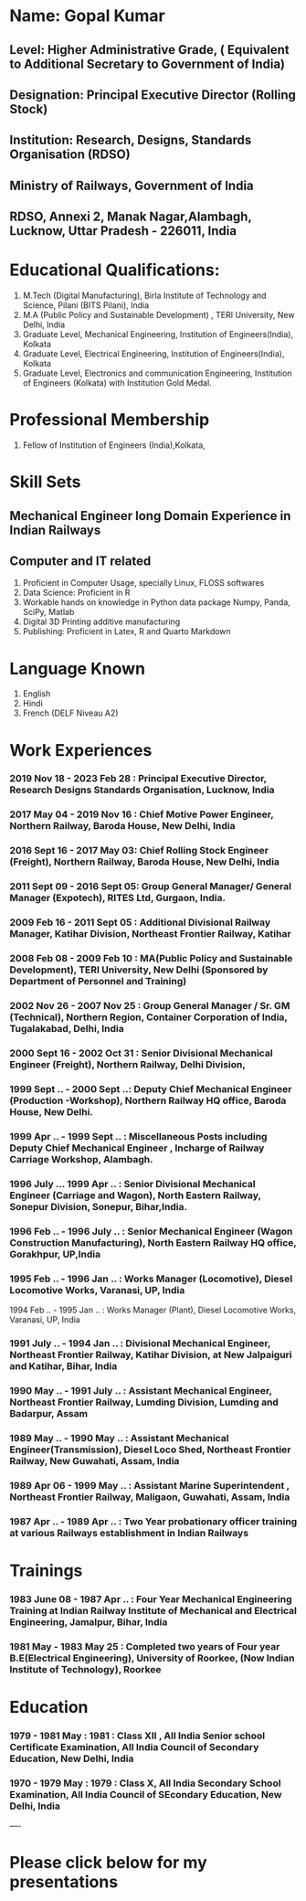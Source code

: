 # Name: Gopal Kumar
## Level: Higher Administrative Grade, ( Equivalent to Additional Secretary to Government of India)
## Designation: Principal Executive Director (Rolling Stock)
## Institution: Research, Designs, Standards Organisation (RDSO)
## Ministry of Railways, Government of India
## RDSO, Annexi 2, Manak Nagar,Alambagh, Lucknow, Uttar Pradesh - 226011, India 


# Educational Qualifications:
1. M.Tech (Digital Manufacturing), Birla Institute of Technology and Science, Pilani (BITS Pilani), India
2. M.A (Public Policy and Sustainable Development) , TERI University, New Delhi, India
3. Graduate Level, Mechanical Engineering, Institution of Engineers(India), Kolkata
4. Graduate Level, Electrical Engineering, Institution of Engineers(India), Kolkata
5. Graduate Level, Electronics and communication Engineering, Institution of Engineers (Kolkata) with Institution Gold Medal.

# Professional Membership
1. Fellow of Institution of Engineers (India),Kolkata, 

# Skill Sets
## Mechanical Engineer long Domain Experience in Indian Railways
## Computer and IT related
1. Proficient in Computer Usage, specially Linux, FLOSS softwares
2. Data Science: Proficient in R
3. Workable hands on knowledge in Python data package Numpy, Panda, SciPy, Matlab
4. Digital 3D Printing additive manufacturing
5. Publishing:  Proficient in Latex, R and Quarto Markdown


# Language Known
1. English
2. Hindi
3. French (DELF Niveau A2)

# Work Experiences
### 2019 Nov 18 - 2023 Feb 28 : Principal Executive Director, Research Designs Standards Organisation, Lucknow, India
### 2017 May 04 - 2019 Nov 16 : Chief Motive Power Engineer, Northern Railway, Baroda House, New Delhi, India
### 2016 Sept 16 - 2017 May 03: Chief Rolling Stock Engineer (Freight), Northern Railway, Baroda House, New Delhi, India
### 2011 Sept 09 - 2016 Sept 05: Group General Manager/ General Manager (Expotech), RITES Ltd, Gurgaon, India.
### 2009 Feb 16 - 2011 Sept 05 : Additional Divisional Railway Manager, Katihar Division, Northeast Frontier Railway, Katihar
### 2008 Feb 08 - 2009 Feb 10 : MA(Public Policy and Sustainable Development), TERI University, New Delhi (Sponsored by Department of Personnel and Training)
### 2002 Nov 26 - 2007 Nov 25 : Group General Manager / Sr. GM (Technical), Northern Region, Container Corporation of India, Tugalakabad, Delhi, India
### 2000 Sept 16 - 2002 Oct 31 : Senior Divisional Mechanical Engineer (Freight),  Northern Railway, Delhi Division,
### 1999 Sept .. - 2000 Sept ..: Deputy Chief Mechanical Engineer (Production -Workshop), Northern Railway HQ office, Baroda House, New Delhi.
### 1999 Apr .. - 1999 Sept .. : Miscellaneous Posts including Deputy Chief Mechanical Engineer , Incharge of Railway Carriage Workshop, Alambagh.
### 1996 July ... 1999 Apr ..  : Senior Divisional Mechanical Engineer (Carriage and Wagon), North Eastern Railway, Sonepur Division, Sonepur, Bihar,India.
### 1996 Feb .. - 1996 July .. : Senior Mechanical Engineer (Wagon Construction Manufacturing), North Eastern Railway HQ office, Gorakhpur, UP,India
### 1995 Feb .. - 1996 Jan ..  : Works Manager (Locomotive), Diesel Locomotive Works, Varanasi, UP, India
1994 Feb .. - 1995 Jan ..  : Works Manager (Plant), Diesel Locomotive Works, Varanasi, UP, India
### 1991 July .. - 1994 Jan ..  : Divisional Mechanical Engineer, Northeast Frontier Railway, Katihar Division, at New Jalpaiguri and  Katihar, Bihar, India
### 1990 May .. - 1991 July .. : Assistant Mechanical Engineer, Northeast Frontier Railway, Lumding Division, Lumding and Badarpur, Assam 
### 1989 May .. - 1990 May .. : Assistant Mechanical Engineer(Transmission), Diesel Loco Shed, Northeast Frontier Railway, New Guwahati, Assam, India
### 1989 Apr 06 - 1999 May ..  : Assistant Marine Superintendent , Northeast Frontier Railway, Maligaon, Guwahati, Assam, India
### 1987 Apr .. - 1989 Apr .. : Two Year probationary officer training at various Railways establishment in Indian Railways

# Trainings
### 1983 June 08 - 1987 Apr .. : Four Year Mechanical Engineering Training at Indian Railway Institute of Mechanical and Electrical Engineering, Jamalpur, Bihar, India
### 1981 May - 1983 May 25 : Completed two years of Four year B.E(Electrical Engineering), University of Roorkee, (Now Indian Institute of Technology), Roorkee

# Education
### 1979 - 1981 May : 1981 : Class XII , All India Senior school Certificate Examination, All India Council of Secondary Education, New Delhi, India
### 1970 - 1979 May : 1979 : Class X, All India Secondary School Examination, All India Council of SEcondary Education, New Delhi, India


—-


# Please click below for my presentations


